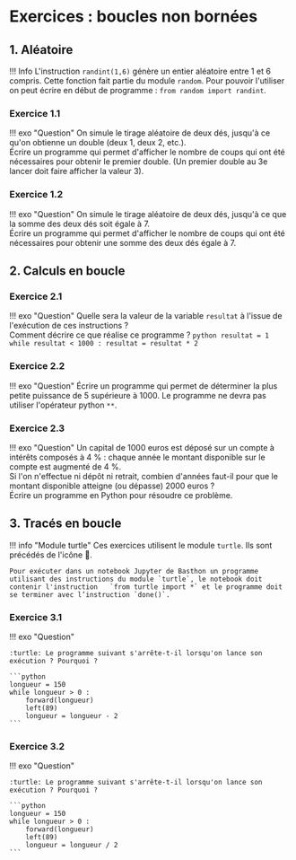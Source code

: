 # Exercices : boucles non bornées

## 1. Aléatoire

!!! Info
     L'instruction `randint(1,6)` génère un entier aléatoire entre 1 et 6 compris. Cette fonction fait partie du module `random`. Pour pouvoir l'utiliser on peut écrire en début de programme : `from random import randint`.  

### Exercice 1.1  

!!! exo "Question"
    On simule le tirage aléatoire de deux dés, jusqu'à ce qu'on obtienne un double (deux 1, deux 2, etc.).  
    Écrire un programme qui permet d'afficher le nombre de coups qui ont été nécessaires pour obtenir le premier double. (Un premier double au 3e lancer doit faire afficher la valeur 3).

### Exercice 1.2  

!!! exo "Question"
    On simule le tirage aléatoire de deux dés, jusqu'à ce que la somme des deux dés soit égale à 7.  
    Écrire un programme qui permet d'afficher le nombre de coups qui ont été nécessaires pour obtenir une somme des deux dés égale à 7.


## 2. Calculs en boucle

### Exercice 2.1  

!!! exo "Question"
    Quelle sera la valeur de la variable `resultat` à l'issue de l'exécution de ces instructions ?  
    Comment décrire ce que réalise ce programme ?
    ```python
    resultat = 1
    while resultat < 1000 :
        resultat = resultat * 2
    ```

### Exercice 2.2

!!! exo "Question"
    Écrire un programme qui permet de déterminer la plus petite puissance de 5 supérieure à 1000.
    Le programme ne devra pas utiliser l'opérateur python `**`.

### Exercice 2.3  

!!! exo "Question"
    Un capital de 1000 euros est déposé sur un compte à intérêts composés à 4 % : chaque année le montant disponible sur le compte est augmenté de 4 %.   
    Si l'on n'effectue ni dépôt ni retrait, combien d'années faut-il pour que le montant disponible atteigne (ou dépasse) 2000 euros ?  
    Écrire un programme en Python pour résoudre ce problème.


## 3. Tracés en boucle

!!! info "Module turtle"
    Ces exercices utilisent le module `turtle`. Ils sont précédés de l'icône :turtle:.  

    Pour exécuter dans un notebook Jupyter de Basthon un programme utilisant des instructions du module `turtle`, le notebook doit contenir l'instruction   `from turtle import *` et le programme doit se terminer avec l’instruction `done()`.

### Exercice 3.1

!!! exo "Question"

    :turtle: Le programme suivant s'arrête-t-il lorsqu'on lance son exécution ? Pourquoi ?

    ```python
    longueur = 150
    while longueur > 0 :
        forward(longueur)
        left(89)
        longueur = longueur - 2
    ```

### Exercice 3.2

!!! exo "Question"

    :turtle: Le programme suivant s'arrête-t-il lorsqu'on lance son exécution ? Pourquoi ?

    ```python
    longueur = 150
    while longueur > 0 :
        forward(longueur)
        left(89)
        longueur = longueur / 2
    ```
